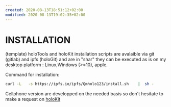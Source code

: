 ```yaml
---
created: 2020-08-13T18:51:12+02:00
modified: 2020-08-13T19:02:35+02:00
---
```


# INSTALLATION

(template)
holoTools and holoKit installation scripts are avalaible via git (gitlab) and ipfs (holoGit)
and are in "shar" they can be executed as is on my desktop platform : Linux,Windows (>=10), apple.
 
Command for installation:
```sh
curl -L   -s https://ipfs.io/ipfs/Qmholo123/install.sh    |  sh -
```

Cellphone version are developped on the needed basis so don't hesitate to make a request on [holoKit](https://gitlab.com/holoKit/-/issues/)